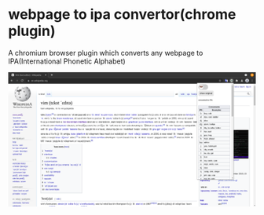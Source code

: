 # webpage to ipa convertor(chrome plugin)

A chromium browser plugin which converts any webpage to IPA(International Phonetic Alphabet)

![webpage to IPA plugin screenshot](https://github.com/hackasaur/webpage-to-IPA/blob/f02d217163444f9de544e30b8e1a9495dce1cb54/webpage%20to%20IPA%20wikipedia.png)
